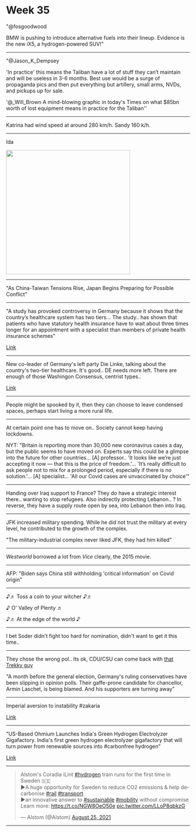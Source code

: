 # Week 35

"@fosgoodwood

BMW is pushing to introduce alternative fuels into their
lineup. Evidence is the new iX5, a hydrogen-powered SUV!"

---

"@Jason_K_Dempsey

'In practice' this means the Taliban have a lot of stuff they can’t
maintain and will be useless in 3-6 months. Best use would be a surge
of propaganda pics and then put everything but artillery, small arms,
NVDs, and pickups up for sale.

'@_Will_Brown A mind-blowing graphic in today's Times on what $85bn
worth of lost equipment means in practice for the Taliban''

---

Katrina had wind speed at around 280 km/h. Sandy 160 k/h. 

---

Ida

<img width="340" src="https://pbs.twimg.com/media/E999VbvXIAAgROR?format=jpg&name=small"/>

---

"As China-Taiwan Tensions Rise, Japan Begins Preparing for Possible Conflict"

---

"A study has provoked controversy in Germany because it shows that the
country’s healthcare system has two tiers... The study.. has shown
that patients who have statutory health insurance have to wait about
three times longer for an appointment with a specialist than members
of private health insurance schemes"

[Link](https://www.ncbi.nlm.nih.gov/pmc/articles/PMC2292303/)

---

New co-leader of Germany's left party Die Linke, talking about the
country's two-tier healthcare. It's good.. DE needs more left. There
are enough of those Washingon Consensus, centrist
types.. 

[Link](https://twitter.com/Janine_Wissler/status/1431960175494172677)

---

People might be spooked by it, then they can choose to leave condensed
spaces, perhaps start living a more rural life.

---

At certain point one has to move on.. Society cannot keep having lockdowns.

NYT: "Britain is reporting more than 30,000 new coronavirus cases a
day, but the public seems to have moved on. Experts say this could be
a glimpse into the future for other countries... [A] professor.. 'It
looks like we’re just accepting it now — that this is the price of
freedom.'... 'It’s really difficult to ask people not to mix for a
prolonged period, especially if there is no solution.'...  [A]
specialist... 'All our Covid cases are unvaccinated by choice'"

---

Handing over Iraq support to France? They do have a strategic interest
there.. wanting to stop refugees. Also indirectly protecting
Lebanon.. ? In reverse, they have a supply route open by sea, into
Lebanon then into Iraq.

---

JFK increased military spending. While he did not trust the military at
every level, he contributed to the growth of the complex.

"The military-industrial complex never liked JFK, they had him killed"

---

*Westworld* borrowed a lot from *Vice* clearly, the 2015 movie.

---

AFP: "Biden says China still withholding 'critical information' on Covid origin"

---

♪♬ Toss a coin to your witcher ♪♬

♪ O' Valley of Plenty ♬

♪♬ At the edge of the world ♪

---

I bet Soder didn't fight too hard for nomination, didn't want to
get it this time..

---

They chose the wrong pol.. Its ok, CDU/CSU can come back with [that Trekky guy](https://www.bbc.com/news/world-europe-56614052)

"A month before the general election, Germany's ruling conservatives
have been slipping in opinion polls. Their gaffe-prone candidate for
chancellor, Armin Laschet, is being blamed. And his supporters are
turning away"

---

Imperial aversion to instability \#zakaria

[Link](https://youtu.be/-9n4m7VhYXU?t=67)

---

"US-Based Ohmium Launches India's Green Hydrogen Electrolyzer
Gigafactory. India's first green hydrogen electrolyzer gigafactory
that will turn power from renewable sources into #carbonfree hydrogen"

[Link](https://bit.ly/3yn3DEA)

---

<blockquote class="twitter-tweet"><p lang="en" dir="ltr">Alstom&#39;s Coradia iLint <a href="https://twitter.com/hashtag/hydrogen?src=hash&amp;ref_src=twsrc%5Etfw">#hydrogen</a> train runs for the first time in Sweden 🇸🇪<br>▶️A huge opportunity for Sweden to reduce CO2 emissions &amp; help decarbonise <a href="https://twitter.com/hashtag/rail?src=hash&amp;ref_src=twsrc%5Etfw">#rail</a> <a href="https://twitter.com/hashtag/transport?src=hash&amp;ref_src=twsrc%5Etfw">#transport</a> <br>▶️an innovative answer to <a href="https://twitter.com/hashtag/sustainable?src=hash&amp;ref_src=twsrc%5Etfw">#sustainable</a> <a href="https://twitter.com/hashtag/mobility?src=hash&amp;ref_src=twsrc%5Etfw">#mobility</a> without compromise<br>Learn more: <a href="https://t.co/NGW8OeO50e">https://t.co/NGW8OeO50e</a> <a href="https://t.co/LLoP8qbkzG">pic.twitter.com/LLoP8qbkzG</a></p>&mdash; Alstom (@Alstom) <a href="https://twitter.com/Alstom/status/1430410498877665280?ref_src=twsrc%5Etfw">August 25, 2021</a></blockquote> <script async src="https://platform.twitter.com/widgets.js" charset="utf-8"></script>

---


